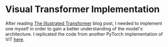 # Visual Transformer Implementation

After reading [The Illustrated Transformer](https://jalammar.github.io/illustrated-transformer/) blog post, I needed to implement one myself in order to gain a better understanding of the model's architecture.
I replicated the code from another PyTorch implementation of ViT [here](https://github.com/FrancescoSaverioZuppichini/ViT).

